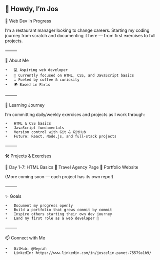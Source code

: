 ## 👋 Howdy, I’m Jos

🌱 Web Dev in Progress

I’m a restaurant manager looking to change careers. Starting my coding journey from scratch and documenting it here — from first exercises to full projects.

⸻

📖 About Me

	•	💻 Aspiring web developer
	•	🎯 Currently focused on HTML, CSS, and JavaScript basics
	•	☕ Fueled by coffee & curiosity
	•	🌍 Based in Paris

⸻

🚀 Learning Journey

I’m committing daily/weekly exercises and projects as I work through:

	•	HTML & CSS basics
	•	JavaScript fundamentals
	•	Version control with Git & GitHub
	•	Future: React, Node.js, and full-stack projects

⸻

🛠️ Projects & Exercises

🔹 Day 1–7: HTML Basics
🔹 Travel Agency Page
🔹 Portfolio Website

(More coming soon — each project has its own repo!)

⸻

✨ Goals

	•	Document my progress openly
	•	Build a portfolio that grows commit by commit
	•	Inspire others starting their own dev journey
	•	Land my first role as a web developer 🚀

⸻

📫 Connect with Me

	•	GitHub: @Neyrah
	•	LinkedIn: https://www.linkedin.com/in/joscelin-panet-75579a1b9/

<!--
**Neyrah/Neyrah** is a ✨ _special_ ✨ repository because its `README.md` (this file) appears on your GitHub profile.

Here are some ideas to get you started:

- 🔭 I’m currently working on ...
- 🌱 I’m currently learning ...
- 👯 I’m looking to collaborate on ...
- 🤔 I’m looking for help with ...
- 💬 Ask me about ...
- 📫 How to reach me: ...
- 😄 Pronouns: ...
- ⚡ Fun fact: ...
-->
